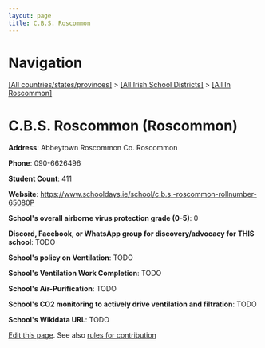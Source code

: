 ```yaml
---
layout: page
title: C.B.S. Roscommon
---
```

# Navigation

[[All countries/states/provinces]](../../..) > [[All Irish School Districts]](../..) > [[All In Roscommon]](..)

# C.B.S. Roscommon (Roscommon)

**Address**: Abbeytown Roscommon Co. Roscommon

**Phone**: 090-6626496

**Student Count**: 411

**Website**: <https://www.schooldays.ie/school/c.b.s.-roscommon-rollnumber-65080P>

**School's overall airborne virus protection grade (0-5)**: 0

**Discord, Facebook, or WhatsApp group for discovery/advocacy for THIS school**: TODO

**School's policy on Ventilation**: TODO

**School's Ventilation Work Completion**: TODO

**School's Air-Purification**: TODO

**School's CO2 monitoring to actively drive ventilation and filtration**: TODO

**School's Wikidata URL**: TODO


[Edit this page](https://github.com/ventilate-schools/Ireland/edit/main/./Roscommon/C.B.S._Roscommon.md). See also [rules for contribution](../../../contribution-rules/)